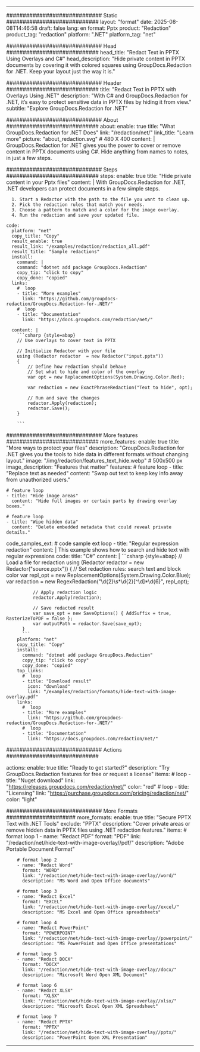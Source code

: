 
---
############################# Static ############################
layout: "format"
date:  2025-08-08T14:46:58
draft: false
lang: en
format: Pptx
product: "Redaction"
product_tag: "redaction"
platform: ".NET"
platform_tag: "net"

############################# Head ############################
head_title: "Redact Text in PPTX Using Overlays and C#"
head_description: "Hide private content in PPTX documents by covering it with colored squares using GroupDocs.Redaction for .NET. Keep your layout just the way it is."

############################# Header ############################
title: "Redact Text in PPTX with Overlays Using .NET" 
description: "With C# and GroupDocs.Redaction for .NET, it’s easy to protect sensitive data in PPTX files by hiding it from view."
subtitle: "Explore GroupDocs.Redaction for .NET" 

############################# About ############################
about:
    enable: true
    title: "What GroupDocs.Redaction for .NET Does"
    link: "/redaction/net/"
    link_title: "Learn more"
    picture: "about_redaction.svg" # 480 X 400
    content: |
       GroupDocs.Redaction for .NET gives you the power to cover or remove content in PPTX documents using C#. Hide anything from names to notes, in just a few steps.

############################# Steps ############################
steps:
    enable: true
    title: "Hide private content in your Pptx files"
    content: |
      With GroupDocs.Redaction for .NET, .NET developers can protect documents in a few simple steps.
      
      1. Start a Redactor with the path to the file you want to clean up.
      2. Pick the redaction rules that match your needs.
      3. Choose a pattern to match and a color for the image overlay.
      4. Run the redaction and save your updated file.
   
    code:
      platform: "net"
      copy_title: "Copy"
      result_enable: true
      result_link: "/examples/redaction/redaction_all.pdf"
      result_title: "Sample redactions"
      install:
        command: |
        command: "dotnet add package GroupDocs.Redaction"
        copy_tip: "click to copy"
        copy_done: "copied"
      links:
        #  loop
        - title: "More examples"
          link: "https://github.com/groupdocs-redaction/GroupDocs.Redaction-for-.NET/"
        #  loop
        - title: "Documentation"
          link: "https://docs.groupdocs.com/redaction/net/"
          
      content: |
        ```csharp {style=abap}
        // Use overlays to cover text in PPTX

        // Initialize Redactor with your file
        using (Redactor redactor  = new Redactor("input.pptx"))
        {
            // Define how redaction should behave
            // Set what to hide and color of the overlay
            var opt = new ReplacementOptions(System.Drawing.Color.Red);
            
            var redaction = new ExactPhraseRedaction("Text to hide", opt);

            // Run and save the changes
            redactor.Apply(redaction);
            redactor.Save();
        }
        
        ```            


############################# More features ############################
more_features:
  enable: true
  title: "More ways to protect your files"
  description: "GroupDocs.Redaction for .NET gives you the tools to hide data in different formats without changing layout."
  image: "/img/redaction/features_text_hide.webp" # 500x500 px
  image_description: "Features that matter"
  features:
    # feature loop
    - title: "Replace text as needed"
      content: "Swap out text to keep key info away from unauthorized users."

    # feature loop
    - title: "Hide image areas"
      content: "Hide full images or certain parts by drawing overlay boxes."

    # feature loop
    - title: "Wipe hidden data"
      content: "Delete embedded metadata that could reveal private details."
      
  code_samples_ext:
    # code sample ext loop
    - title: "Regular expression redaction"
      content: |
        This example shows how to search and hide text with regular expressions
      code:
        title: "C#"
        content: |
          ```csharp {style=abap}
          //  Load a file for redaction
          using (Redactor redactor  = new Redactor("source.pptx"))
          {
              // Set redaction rules: search text and block color
              var repl_opt = new ReplacementOptions(System.Drawing.Color.Blue);
              var redaction = new RegexRedaction("\\d{2}\\s*\\d{2}[^\\d]*\\d{6}", repl_opt);

              // Apply redaction logic
              redactor.Apply(redaction);

              // Save redacted result
              var save_opt = new SaveOptions() { AddSuffix = true, RasterizeToPDF = false };
              var outputPath = redactor.Save(save_opt);
          }
          ```
        platform: "net"
        copy_title: "Copy"
        install:
          command: "dotnet add package GroupDocs.Redaction"
          copy_tip: "click to copy"
          copy_done: "copied"
        top_links:
          #  loop
          - title: "Download result"
            icon: "download"
            link: "/examples/redaction/formats/hide-text-with-image-overlay.pdf"
        links:
          #  loop
          - title: "More examples"
            link: "https://github.com/groupdocs-redaction/GroupDocs.Redaction-for-.NET/"
          #  loop
          - title: "Documentation"
            link: "https://docs.groupdocs.com/redaction/net/"


############################# Actions ############################

actions:
  enable: true
  title: "Ready to get started?"
  description: "Try GroupDocs.Redaction features for free or request a license"
  items:
    #  loop
    - title: "Nuget download"
      link: "https://releases.groupdocs.com/redaction/net/"
      color: "red"
        #  loop
    - title: "Licensing"
      link: "https://purchase.groupdocs.com/pricing/redaction/net/"
      color: "light"


############################# More Formats #####################
more_formats:
    enable: true
    title: "Secure PPTX Text with .NET Tools"
    exclude: "PPTX"
    description: "Cover private areas or remove hidden data in PPTX files using .NET redaction features."
    items: 
        # format loop 1
        - name: "Redact PDF"
          format: "PDF"
          link: "/redaction/net/hide-text-with-image-overlay//pdf/"
          description: "Adobe Portable Document Format"

        # format loop 2
        - name: "Redact Word"
          format: "WORD"
          link: "/redaction/net/hide-text-with-image-overlay//word/"
          description: "MS Word and Open Office documents"
          
        # format loop 3
        - name: "Redact Excel"
          format: "EXCEL"
          link: "/redaction/net/hide-text-with-image-overlay//excel/"
          description: "MS Excel and Open Office spreadsheets"

        # format loop 4
        - name: "Redact PowerPoint"
          format: "POWERPOINT"
          link: "/redaction/net/hide-text-with-image-overlay//powerpoint/"
          description: "MS PowerPoint and Open Office presentations"

        # format loop 5
        - name: "Redact DOCX"
          format: "DOCX"
          link: "/redaction/net/hide-text-with-image-overlay//docx/"
          description: "Microsoft Word Open XML Document"
          
        # format loop 6
        - name: "Redact XLSX"
          format: "XLSX"
          link: "/redaction/net/hide-text-with-image-overlay//xlsx/"
          description: "Microsoft Excel Open XML Spreadsheet"
          
        # format loop 7
        - name: "Redact PPTX"
          format: "PPTX"
          link: "/redaction/net/hide-text-with-image-overlay//pptx/"
          description: "PowerPoint Open XML Presentation"


---
